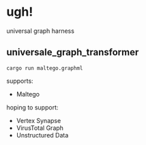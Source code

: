 # ugh!
universal graph harness

## universale_graph_transformer

`cargo run maltego.graphml`

supports:
- Maltego

hoping to support:
- Vertex Synapse
- VirusTotal Graph
- Unstructured Data
